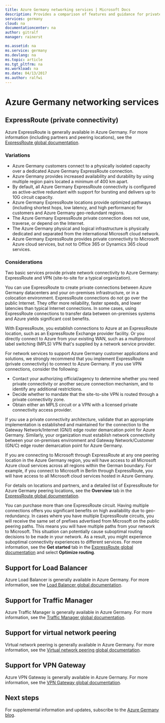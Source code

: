 ```yaml
---
title: Azure Germany networking services | Microsoft Docs
description: Provides a comparison of features and guidance for private connectivity to Azure Germany
services: germany
cloud: na
documentationcenter: na
author: gitralf
manager: rainerst

ms.assetid: na
ms.service: germany
ms.devlang: na
ms.topic: article
ms.tgt_pltfrm: na
ms.workload: na
ms.date: 04/13/2017
ms.author: ralfwi
---
```


# Azure Germany networking services
## ExpressRoute (private connectivity)
Azure ExpressRoute is generally available in Azure Germany. For more information (including partners and peering locations), see the [ExpressRoute global documentation](../expressroute/index.md).

### Variations

* Azure Germany customers connect to a physically isolated capacity over a dedicated Azure Germany ExpressRoute connection.
* Azure Germany provides increased availability and durability by using multiple region pairs located a minimum of 400 km apart. 
* By default, all Azure Germany ExpressRoute connectivity is configured as active-active redundant with support for bursting and delivers up to 10G circuit capacity.
* Azure Germany ExpressRoute locations provide optimized pathways (including shortest hops, low latency, and high performance) for customers and Azure Germany geo-redundant regions.
* The Azure Germany ExpressRoute private connection does not use, traverse, or depend on the Internet.
* The Azure Germany physical and logical infrastructure is physically dedicated and separated from the international Microsoft cloud network.
* Azure Germany ExpressRoute provides private connectivity to Microsoft Azure cloud services, but not to Office 365 or Dynamics 365 cloud services.

### Considerations
Two basic services provide private network connectivity to Azure Germany: ExpressRoute and VPN (site-to-site for a typical organization).

You can use ExpressRoute to create private connections between Azure Germany datacenters and your on-premises infrastructure, or in a colocation environment. ExpressRoute connections do not go over the public Internet. They offer more reliability, faster speeds, and lower latencies than typical Internet connections. In some cases, using ExpressRoute connections to transfer data between on-premises systems and Azure yields significant cost benefits.   

With ExpressRoute, you establish connections to Azure at an ExpressRoute location, such as an ExpressRoute Exchange provider facility. Or you directly connect to Azure from your existing WAN, such as a multiprotocol label switching (MPLS) VPN that's supplied by a network service provider.

For network services to support Azure Germany customer applications and solutions, we strongly recommend that you implement ExpressRoute (private connectivity) to connect to Azure Germany. If you use VPN connections, consider the following:

* Contact your authorizing official/agency to determine whether you need private connectivity or another secure connection mechanism, and to identify any additional restrictions.
* Decide whether to mandate that the site-to-site VPN is routed through a private connectivity zone.
* Obtain either an MPLS circuit or a VPN with a licensed private connectivity access provider.

If you use a private connectivity architecture, validate that an appropriate implementation is established and maintained for the connection to the Gateway Network/Internet (GN/I) edge router demarcation point for Azure Germany. Similarly, your organization must establish network connectivity between your on-premises environment and Gateway Network/Customer (GN/C) edge router demarcation point for Azure Germany.

If you are connecting to Microsoft through ExpressRoute at any one peering location in the Azure Germany region, you will have access to all Microsoft Azure cloud services across all regions within the German boundary. For example, if you connect to Microsoft in Berlin through ExpressRoute, you will have access to all Microsoft cloud services hosted in Azure Germany.

For details on locations and partners, and a detailed list of ExpressRoute for Azure Germany peering locations, see the **Overview** tab in the [ExpressRoute global documentation](../expressroute/index.md).

You can purchase more than one ExpressRoute circuit. Having multiple connections offers you significant benefits on high availability due to geo-redundancy. In cases where you have multiple ExpressRoute circuits, you will receive the same set of prefixes advertised from Microsoft on the public peering paths. This means you will have multiple paths from your network to Microsoft. This situation can potentially cause suboptimal routing decisions to be made in your network. As a result, you might experience suboptimal connectivity experiences to different services. For more information, see the **Get started** tab in the [ExpressRoute global documentation](../expressroute/index.md) and select **Optimize routing**.

## Support for Load Balancer
Azure Load Balancer is generally available in Azure Germany. For more information, see the [Load Balancer global documentation](../load-balancer/load-balancer-overview.md). 

## Support for Traffic Manager
Azure Traffic Manager is generally available in Azure Germany. For more information, see the [Traffic Manager global documentation](../traffic-manager/traffic-manager-overview.md). 

## Support for virtual network peering 
Virtual network peering is generally available in Azure Germany. For more information, see the [Virtual network peering global documentation](../virtual-network/virtual-network-peering-overview.md). 

## Support for VPN Gateway 
Azure VPN Gateway is generally available in Azure Germany. For more information, see the [VPN Gateway global documentation](../vpn-gateway/vpn-gateway-about-vpngateways.md). 

## Next steps
For supplemental information and updates, subscribe to the 
[Azure Germany blog](https://blogs.msdn.microsoft.com/azuregermany/).

